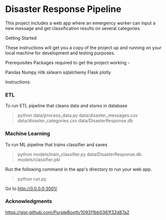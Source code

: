 # Disaster Response Pipeline

This project includes a web app where an emergency worker can input a new message and get classification results on several categories.

Getting Started

These instructions will get you a copy of the project up and running on your local machine for development and testing purposes. 

Prerequisites
Packages required to get the project working - 

Pandas
Numpy
nltk
sklearn
sqlalchemy
Flask
plotly

Instructions:

### ETL

To run ETL pipeline that cleans data and stores in database 

> python data/process_data.py data/disaster_messages.csv data/disaster_categories.csv data/DisasterResponse.db


### Machine Learning

To run ML pipeline that trains classifier and saves 

> python models/train_classifier.py data/DisasterResponse.db models/classifier.pkl

Run the following command in the app's directory to run your web app. 

> python run.py

Go to http://0.0.0.0:3001/

### Acknowledgments

https://gist.github.com/PurpleBooth/109311bb0361f32d87a2